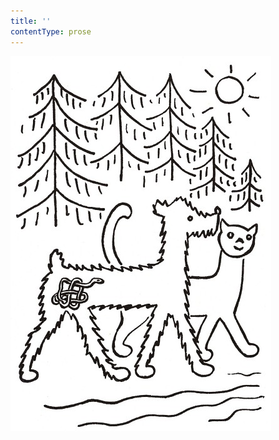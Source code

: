 ```yaml
---
title: ''
contentType: prose
---
```


![povidani_o_pejskovi_a_kocicce_009](./resources/povidani_o_pejskovi_a_kocicce_009.jpg)
